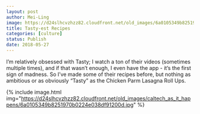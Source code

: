 ```yaml
---
layout: post
author: Mei-Ling
image: https://d24slhcvzhzz82.cloudfront.net/old_images/6a0105349b8251970b0224e038df95200d-800wi.jpg
title: Tasty-est Recipes
categories: [culture]
status: Publish
date: 2018-05-27
---
```



I’m relatively obsessed with Tasty; I watch a ton of their videos (sometimes multiple times), and if that wasn’t enough, I even have the app - it’s the first sign of madness. So I’ve made some of their recipes before, but nothing as ambitious or as obviously “Tasty” as the Chicken Parm Lasagna Roll Ups.


{% include image.html img="https://d24slhcvzhzz82.cloudfront.net/old_images/caltech_as_it_happens/6a0105349b8251970b0224e038df91200d.jpg" %}
